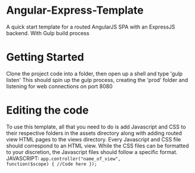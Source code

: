 # Angular-Express-Template
A quick start template for a routed AngularJS SPA with an ExpressJS backend. With Gulp build process


# Getting Started
Clone the project code into a folder, then open up a shell and type 'gulp listen'
This should spin up the gulp process, creating the 'prod' folder and listening for web connections on port 8080


# Editing the code
To use this template, all that you need to do is add Javascript and CSS to their respective folders in the assets directory along with adding routed view HTML pages to the views directory.
Every Javascript and CSS file should correspond to an HTML view. While the CSS files can be formatted to your discretion, the Javascript files should follow a specific format.
JAVASCRIPT: 
<code>app.controller("name_of_view", function($scope) { 
  //Code here 
});</code>
